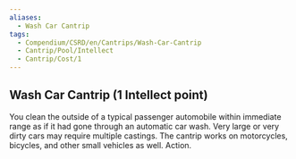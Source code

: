 ```yaml
---
aliases:
  - Wash Car Cantrip
tags:
  - Compendium/CSRD/en/Cantrips/Wash-Car-Cantrip
  - Cantrip/Pool/Intellect
  - Cantrip/Cost/1
---
```

  
## Wash Car Cantrip  (1 Intellect point)  
You clean the outside of a typical passenger automobile within immediate range as if it had gone through an automatic car wash. Very large or very dirty cars may require multiple castings. The cantrip works on motorcycles, bicycles, and other small vehicles as well. Action.   
  
  
  
  
